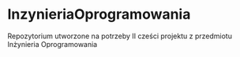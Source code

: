 # InzynieriaOprogramowania
Repozytorium utworzone na potrzeby II cześci projektu z przedmiotu Inżynieria Oprogramowania
